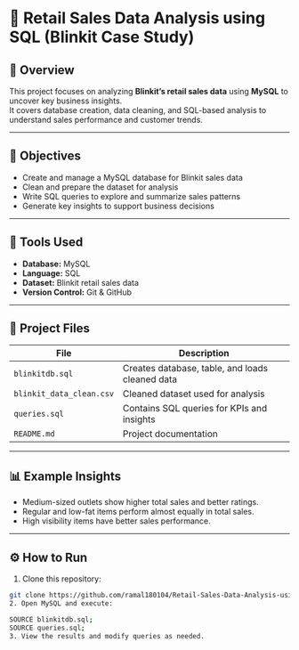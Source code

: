 # 🛒 Retail Sales Data Analysis using SQL (Blinkit Case Study)

## 📘 Overview
This project focuses on analyzing **Blinkit’s retail sales data** using **MySQL** to uncover key business insights.  
It covers database creation, data cleaning, and SQL-based analysis to understand sales performance and customer trends.

---

## 🎯 Objectives
- Create and manage a MySQL database for Blinkit sales data  
- Clean and prepare the dataset for analysis  
- Write SQL queries to explore and summarize sales patterns  
- Generate key insights to support business decisions  

---

## 🧰 Tools Used
- **Database:** MySQL  
- **Language:** SQL  
- **Dataset:** Blinkit retail sales data  
- **Version Control:** Git & GitHub  

---

## 📂 Project Files
| File | Description |
|------|--------------|
| `blinkitdb.sql` | Creates database, table, and loads cleaned data |
| `blinkit_data_clean.csv` | Cleaned dataset used for analysis |
| `queries.sql` | Contains SQL queries for KPIs and insights |
| `README.md` | Project documentation |

---

## 📊 Example Insights
- Medium-sized outlets show higher total sales and better ratings.  
- Regular and low-fat items perform almost equally in total sales.  
- High visibility items have better sales performance.  

---

## ⚙️ How to Run
 1. Clone this repository:
   ```bash
   git clone https://github.com/ramal180104/Retail-Sales-Data-Analysis-using-SQL-Blinkit-Case-Study.git
 2. Open MySQL and execute:

SOURCE blinkitdb.sql;
SOURCE queries.sql;
 3. View the results and modify queries as needed.
